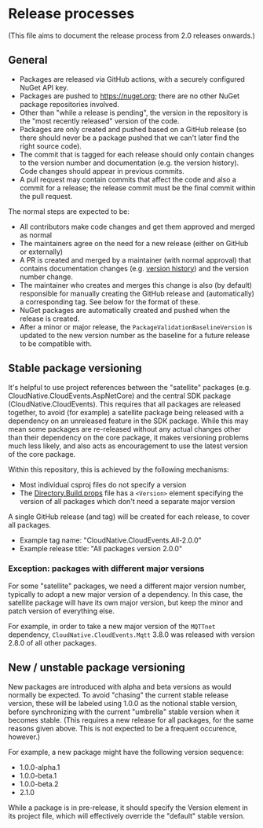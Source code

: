 # Release processes

(This file aims to document the release process from 2.0 releases onwards.)

## General

- Packages are released via GitHub actions, with a securely configured NuGet API key.
- Packages are pushed to https://nuget.org; there are no other NuGet package repositories involved.
- Other than "while a release is pending", the version in the repository is the "most recently released"
  version of the code.
- Packages are only created and pushed based on a GitHub release
  (so there should never be a package pushed that we can't later find the right source code).
- The commit that is tagged for each release should only contain changes to the version number and
  documentation (e.g. the version history). Code changes should appear in previous commits.
- A pull request may contain commits that affect the code and also a commit for a release; the release
  commit must be the final commit within the pull request.

The normal steps are expected to be:

- All contributors make code changes and get them approved and merged as normal
- The maintainers agree on the need for a new release (either on GitHub or externally)
- A PR is created and merged by a maintainer (with normal approval) that contains documentation changes
  (e.g. [version history](docs/history.md)) and the version number change.
- The maintainer who creates and merges this change is also (by default) responsible for manually creating
  the GitHub release and (automatically) a corresponding tag. See below for the format of these.
- NuGet packages are automatically created and pushed when the release is created.
- After a minor or major release, the `PackageValidationBaselineVersion` is updated
  to the new version number as the baseline for a future release to be compatible with.

## Stable package versioning

It's helpful to use project references between the "satellite"
packages (e.g. CloudNative.CloudEvents.AspNetCore) and the central
SDK package (CloudNative.CloudEvents). This requires that all
packages are released together, to avoid (for example) a satellite
package being released with a dependency on an unreleased feature in
the SDK package. While this may mean some packages are re-released
without any actual changes other than their dependency on the core
package, it makes versioning problems much less likely, and also
acts as encouragement to use the latest version of the core package.

Within this repository, this is achieved by the following mechanisms:

- Most individual csproj files do not specify a version
- The [Directory.Build.props](src/Directory.Build.props) file has a `<Version>` element
  specifying the version of all packages which don't need a separate
  major version

A single GitHub release (and tag) will be created for each release,
to cover all packages.

- Example tag name: "CloudNative.CloudEvents.All-2.0.0"
- Example release title: "All packages version 2.0.0"

### Exception: packages with different major versions

For some "satellite" packages, we need a different major version
number, typically to adopt a new major version of a dependency. In
this case, the satellite package will have its own major version,
but keep the minor and patch version of everything else.

For example, in order to take a new major version of the `MQTTnet`
dependency, `CloudNative.CloudEvents.Mqtt` 3.8.0 was released with
version 2.8.0 of all other packages.

## New / unstable package versioning

New packages are introduced with alpha and beta versions as would
normally be expected. To avoid "chasing" the current stable release
version, these will be labeled using 1.0.0 as the notional stable
version, before synchronizing with the current "umbrella" stable
version when it becomes stable. (This requires a new release for all
packages, for the same reasons given above. This is not expected to
be a frequent occurence, however.)

For example, a new package might have the following version sequence:

- 1.0.0-alpha.1
- 1.0.0-beta.1
- 1.0.0-beta.2
- 2.1.0

While a package is in pre-release, it should specify the Version
element in its project file, which will effectively override the
"default" stable version.

<!-- TODO: work out how to do multiple pre-releases of a new package
without worrying about the issue of depending on unreleased parts of
core. It may well not come up, or we can just handle it really
carefully. That's probably easier than trying to generalize through
infrastructure. -->
